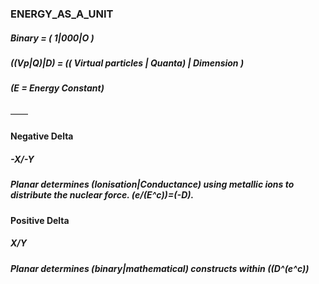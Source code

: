 ### ENERGY_AS_A_UNIT

##### Binary = ( 1|000|O )
##### ((Vp|Q)|D) = (( Virtual particles | Quanta) | Dimension )
##### (E = Energy Constant)

——
#### Negative Delta
##### -X/-Y
##### Planar determines (Ionisation|Conductance) using metallic ions to distribute the nuclear force. (e/(E^c))=(-D). 

#### Positive Delta 
##### X/Y
##### Planar determines (binary|mathematical) constructs within ((D^(e^c))
